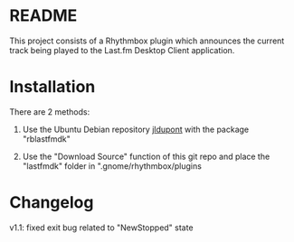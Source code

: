 README
======

This project consists of a Rhythmbox plugin which announces the current track being played to the Last.fm Desktop Client application.

Installation
============
There are 2 methods:

1. Use the Ubuntu Debian repository [jldupont](https://launchpad.net/~jldupont/+archive/jldupont)  with the package "rblastfmdk"

2. Use the "Download Source" function of this git repo and place the "lastfmdk" folder in ".gnome/rhythmbox/plugins

Changelog
=========

v1.1: fixed exit bug related to "NewStopped" state
